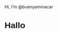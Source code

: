 Hi, I’m @buenyaminacar

<html>
<h1 style="font-family: Arial;">Hallo</h1>
</html>
<!---
buenyaminacar199/buenyaminacar199 is a ✨ special ✨ repository because its `README.md` (this file) appears on your GitHub profile.
You can click the Preview link to take a look at your changes.
--->

